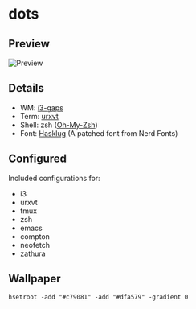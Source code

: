 # dots

## Preview

![Preview](https://i.imgur.com/Ra9qPVK.png)

## Details

* WM: [i3-gaps](https://github.com/Airblader/i3)
* Term: [urxvt](https://wiki.archlinux.org/index.php/Rxvt-unicode)
* Shell: zsh ([Oh-My-Zsh](http://ohmyz.sh/))
* Font: [Hasklug](https://nerdfonts.com/) (A patched font from Nerd Fonts)

## Configured

Included configurations for:
* i3
* urxvt
* tmux
* zsh
* emacs
* compton
* neofetch
* zathura

## Wallpaper

`hsetroot -add "#c79081" -add "#dfa579" -gradient 0`
